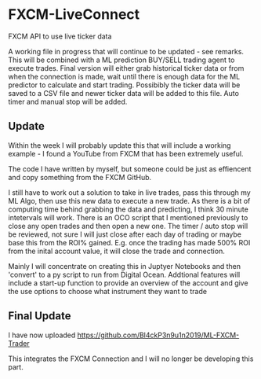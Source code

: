 # FXCM-LiveConnect
FXCM API to use live ticker data

A working file in progress that will continue to be updated - see remarks.
This will be combined with a ML prediction BUY/SELL trading agent to execute trades.
Final version will either grab historical ticker data or from when the connection is made, wait until there is enough data for the ML predictor to calculate and start trading.
Possibibly the ticker data will be saved to a CSV file and newer ticker data will be added to this file.
Auto timer and manual stop will be added.

## Update ##
Within the week I will probably update this that will include a working example - I found a YouTube from FXCM that has been extremely useful.

The code I have written by myself, but someone could be just as effiencent and copy something from the FXCM GitHub.

I still have to work out a solution to take in live trades, pass this through my ML Algo, then use this new data to execute a new trade.
As there is a bit of computing time behind grabbing the data and predicting, I think 30 minute intetervals will work.
There is an OCO script that I mentioned previously to close any open trades and then open a new one.
The timer / auto stop will be reviewed, not sure I will just close after each day of trading or maybe base this from the ROI% gained. E.g. once the trading has made 500% ROI from the inital account value, it will close the trade and connection.

Mainly I will concentrate on creating this in Juptyer Notebooks and then 'convert' to a py script to run from Digital Ocean.
Addtional features will include a start-up function to provide an overview of the account and give the use options to choose what instrument they want to trade

## Final Update ##

I have now uploaded https://github.com/Bl4ckP3n9u1n2019/ML-FXCM-Trader

This integrates the FXCM Connection and I will no longer be developing this part.
